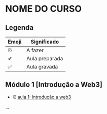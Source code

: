 # NOME DO CURSO

## Legenda

| Emoji | Significado    |
| ----- | -------------- |
| ⏰    | A fazer        |
| ✔     | Aula preparada |
| ✅    | Aula gravada   |

## Módulo 1 [Introdução a Web3]

- ⏰ [aula 1: Introdução a web3](./mod1/aula1/README.md)

...
